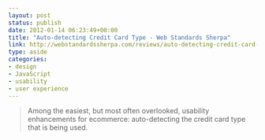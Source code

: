 ```yaml
---
layout: post
status: publish
date: 2012-01-14 06:23:49+00:00
title: "Auto-detecting Credit Card Type - Web Standards Sherpa"
link: http://webstandardssherpa.com/reviews/auto-detecting-credit-card-type/
type: aside
categories:
- design
- JavaScript
- usability
- user experience
---
```

> Among the easiest, but most often overlooked, usability enhancements for ecommerce: auto-detecting the credit card type that is being used.